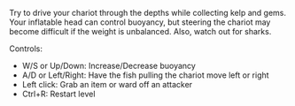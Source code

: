 Try to drive your chariot through the depths while collecting kelp and gems. Your inflatable head can control buoyancy, but steering the chariot may become difficult if the weight is unbalanced. Also, watch out for sharks.

Controls:
- W/S or Up/Down: Increase/Decrease buoyancy
- A/D or Left/Right: Have the fish pulling the chariot move left or right
- Left click: Grab an item or ward off an attacker
- Ctrl+R: Restart level
